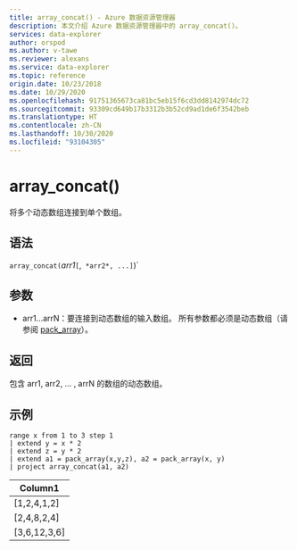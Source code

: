 ```yaml
---
title: array_concat() - Azure 数据资源管理器
description: 本文介绍 Azure 数据资源管理器中的 array_concat()。
services: data-explorer
author: orspod
ms.author: v-tawe
ms.reviewer: alexans
ms.service: data-explorer
ms.topic: reference
origin.date: 10/23/2018
ms.date: 10/29/2020
ms.openlocfilehash: 91751365673ca81bc5eb15f6cd3dd8142974dc72
ms.sourcegitcommit: 93309cd649b17b3312b3b52cd9ad1de6f3542beb
ms.translationtype: HT
ms.contentlocale: zh-CN
ms.lasthandoff: 10/30/2020
ms.locfileid: "93104305"
---
```

# <a name="array_concat"></a>array_concat()

将多个动态数组连接到单个数组。

## <a name="syntax"></a>语法

`array_concat(`*arr1*`[`,` *arr2*, ...]`)`

## <a name="arguments"></a>参数

* arr1...arrN：要连接到动态数组的输入数组。 所有参数都必须是动态数组（请参阅 [pack_array](packarrayfunction.md)）。 

## <a name="returns"></a>返回

包含 arr1, arr2, ... , arrN 的数组的动态数组。

## <a name="example"></a>示例

<!-- csl: https://help.kusto.chinacloudapi.cn:443/Samples -->
```kusto
range x from 1 to 3 step 1
| extend y = x * 2
| extend z = y * 2
| extend a1 = pack_array(x,y,z), a2 = pack_array(x, y)
| project array_concat(a1, a2)
```

|Column1|
|---|
|[1,2,4,1,2]|
|[2,4,8,2,4]|
|[3,6,12,3,6]|
